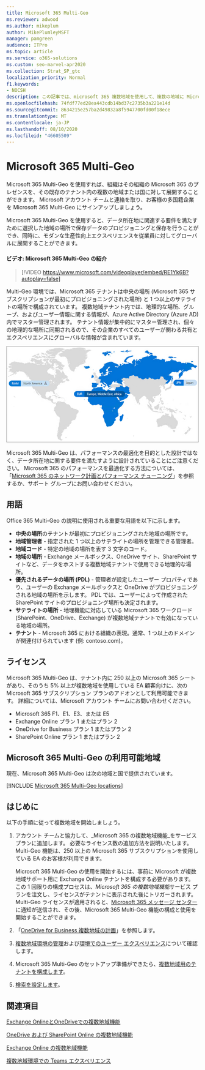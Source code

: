 ```yaml
---
title: Microsoft 365 Multi-Geo
ms.reviewer: adwood
ms.author: mikeplum
author: MikePlumleyMSFT
manager: pamgreen
audience: ITPro
ms.topic: article
ms.service: o365-solutions
ms.custom: seo-marvel-apr2020
ms.collection: Strat_SP_gtc
localization_priority: Normal
f1.keywords:
- NOCSH
description: この記事では、microsoft 365 複数地域を使用して、複数の地域に Microsoft 365 プレゼンスを展開する方法について説明します。
ms.openlocfilehash: 74fdf77ed28ea443cdb14bd37c2735b3a221e14d
ms.sourcegitcommit: 8634215e257ba2d49832a8f5947700fd00f18ece
ms.translationtype: MT
ms.contentlocale: ja-JP
ms.lasthandoff: 08/10/2020
ms.locfileid: "46605509"
---
```

# <a name="microsoft-365-multi-geo"></a>Microsoft 365 Multi-Geo

Microsoft 365 Multi-Geo を使用すれば、組織はその組織の Microsoft 365 のプレゼンスを、その既存のテナント内の複数の地域または国に対して展開することができます。 Microsoft アカウント チームと連絡を取り、お客様の多国籍企業を Microsoft 365 Multi-Geo にサインアップしましょう。
  
Microsoft 365 Multi-Geo を使用すると、データ所在地に関連する要件を満たすために選択した地域の場所で保存データのプロビジョニングと保存を行うことができ、同時に、モダンな生産性向上エクスペリエンスを従業員に対してグローバルに展開することができます。

#### <a name="video-introducing-microsoft-365-multi-geo"></a>ビデオ: Microsoft 365 Multi-Geo の紹介

> [!VIDEO https://www.microsoft.com/videoplayer/embed/RE1Yk6B?autoplay=false]

Multi-Geo 環境では、Microsoft 365 テナントは中央の場所 (Microsoft 365 サブスクリプションが最初にプロビジョニングされた場所) と 1 つ以上のサテライトの場所で構成されています。 複数地域テナント内では、地理的な場所、グループ、およびユーザー情報に関する情報が、Azure Active Directory (Azure AD) 内でマスター管理されます。 テナント情報が集中的にマスター管理され、個々の地理的な場所に同期されるので、その企業のすべてのユーザーが関わる共有とエクスペリエンスにグローバルな情報が含まれています。

![SharePoint 管理センター メニューの複数地域マップのスクリーンショット](media/multi-geo-world-map.png)

Microsoft 365 Multi-Geo は、パフォーマンスの最適化を目的とした設計ではなく、データ所在地に関する要件を満たすように設計されていることにご注意ください。 Microsoft 365 のパフォーマンスを最適化する方法については、「[Microsoft 365 のネットワーク計画とパフォーマンス チューニング](https://support.office.com/article/e5f1228c-da3c-4654-bf16-d163daee8848)」を参照するか、サポート グループにお問い合わせください。

## <a name="terminology"></a>用語

Office 365 Multi-Geo の説明に使用される重要な用語を以下に示します。

- **中央の場所**のテナントが最初にプロビジョニングされた地域の場所です。
- **地域管理者** - 指定された 1 つ以上のサテライトの場所を管理できる管理者。
- **地域コード** - 特定の地域の場所を表す 3 文字のコード。
- **地域の場所** - Exchange メールボックス、OneDrive サイト、SharePoint サイトなど、データをホストする複数地域テナントで使用できる地理的な場所。
- **優先されるデータの場所 (PDL)** - 管理者が設定したユーザー プロパティであり、ユーザーの Exchange メールボックスと OneDrive がプロビジョニングされる地域の場所を示します。 PDL では、ユーザーによって作成された SharePoint サイトのプロビジョニング場所も決定されます。
- **サテライトの場所** - 地理機能に対応している Microsoft 365 ワークロード (SharePoint、OneDrive、Exchange) が複数地域テナントで有効になっている地域の場所。
- **テナント** - Microsoft 365 における組織の表現。通常、1 つ以上のドメインが関連付けられています (例: contoso.com)。

## <a name="licensing"></a>ライセンス

Microsoft 365 Multi-Geo は、テナント内に 250 以上の Microsoft 365 シートがあり、そのうち 5% 以上が複数地域を使用している EA 顧客向けに、次の Microsoft 365 サブスクリプション プランのアドオンとして利用可能できます。 詳細については、Microsoft アカウント チームにお問い合わせください。

- Microsoft 365 F1、E1、E3、または E5
- Exchange Online プラン 1 またはプラン 2
- OneDrive for Business プラン 1 またはプラン 2
- SharePoint Online プラン 1 またはプラン 2

## <a name="microsoft-365-multi-geo-availability"></a>Microsoft 365 Multi-Geo の利用可能地域

現在、Microsoft 365 Multi-Geo は次の地域と国で提供されています。

[!INCLUDE [Microsoft 365 Multi-Geo locations](includes/office-365-multi-geo-locations.md)]

## <a name="getting-started"></a>はじめに

以下の手順に従って複数地域を開始しましょう。

1. アカウント チームと協力して、_Microsoft 365 の複数地域機能_をサービス プランに追加します。 必要なライセンス数の追加方法を説明いたします。 Multi-Geo 機能は、250 以上の Microsoft 365 サブスクリプションを使用している EA のお客様が利用できます。

   Microsoft 365 Multi-Geo の使用を開始するには、事前に Microsoft が複数地域サポート用に Exchange Online テナントを構成する必要があります。 この 1 回限りの構成プロセスは、*Microsoft 365 の複数地域機能*サービス プランを注文し、ライセンスがテナントに表示された後にトリガーされます。 Multi-Geo ライセンスが適用されると、[Microsoft 365 メッセージ センター](https://support.office.com/article/38FB3333-BFCC-4340-A37B-DEDA509C2093)に通知が送信され、その後、Microsoft 365 Multi-Geo 機能の構成と使用を開始することができます。

2. 「[OneDrive for Business 複数地域の計画](plan-for-multi-geo.md)」を参照します。

3. [複数地域環境の管理](administering-a-multi-geo-environment.md)および[環境でのユーザー エクスペリエンス](multi-geo-user-experience.md)について確認します。

4. Microsoft 365 Multi-Geo のセットアップ準備ができたら、[複数地域用のテナントを構成します](multi-geo-tenant-configuration.md)。

5. [検索を設定します](configure-search-for-multi-geo.md)。

## <a name="see-also"></a>関連項目

[Exchange OnlineとOneDriveでの複数地域機能](https://Aka.ms/GoMultiGeo)

[OneDrive および SharePoint Online の複数地域機能](https://docs.microsoft.com/office365/enterprise/multi-geo-capabilities-in-onedrive-and-sharepoint-online-in-office-365)

[Exchange Online の複数地域機能](https://docs.microsoft.com/office365/enterprise/multi-geo-capabilities-in-exchange-online)

[複数地域環境での Teams エクスペリエンス](https://docs.microsoft.com/microsoftteams/teams-experience-o365odb-spo-multi-geo)
